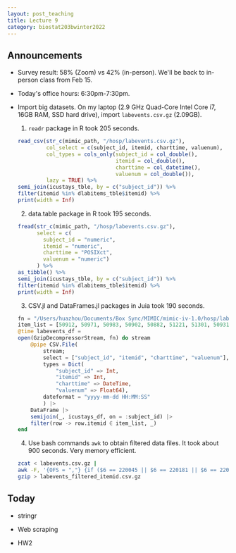 ```yaml
---
layout: post_teaching
title: Lecture 9
category: biostat203bwinter2022
---
```


## Announcements

* Survey result: 58% (Zoom) vs 42% (in-person). We'll be back to in-person class from Feb 15.

* Today's office hours: 6:30pm-7:30pm.

* Import big datasets. On my laptop (2.9 GHz Quad-Core Intel Core i7, 16GB RAM, SSD hard drive), import `labevents.csv.gz` (2.09GB).

    1. `readr` package in R took 205 seconds.
    ```r
    read_csv(str_c(mimic_path, "/hosp/labevents.csv.gz"),
             col_select = c(subject_id, itemid, charttime, valuenum),
             col_types = cols_only(subject_id = col_double(), 
                                   itemid = col_double(), 
                                   charttime = col_datetime(), 
                                   valuenum = col_double()),
             lazy = TRUE) %>%
    semi_join(icustays_tble, by = c("subject_id")) %>%
    filter(itemid %in% dlabitems_tble$itemid) %>%
    print(width = Inf)
    ```

    2. data.table package in R took 195 seconds. 
    ```r
    fread(str_c(mimic_path, "/hosp/labevents.csv.gz"),
          select = c(
            subject_id = "numeric", 
            itemid = "numeric", 
            charttime = "POSIXct",
            valuenum = "numeric")
          ) %>%
    as_tibble() %>%
    semi_join(icustays_tble, by = c("subject_id")) %>%
    filter(itemid %in% dlabitems_tble$itemid) %>%
    print(width = Inf)
    ```
    
    3. CSV.jl and DataFrames.jl packages in Juia took 190 seconds.
    ```julia
    fn = "/Users/huazhou/Documents/Box Sync/MIMIC/mimic-iv-1.0/hosp/labevents.csv.gz"
    item_list = [50912, 50971, 50983, 50902, 50882, 51221, 51301, 50931, 50960, 50893]
    @time labevents_df = 
    open(GzipDecompressorStream, fn) do stream
        @pipe CSV.File(
            stream; 
            select = ["subject_id", "itemid", "charttime", "valuenum"],
            types = Dict(
                "subject_id" => Int,
                "itemid" => Int,
                "charttime" => DateTime,
                "valuenum" => Float64),
            dateformat = "yyyy-mm-dd HH:MM:SS"
            ) |> 
        DataFrame |>
        semijoin(_, icustays_df, on = :subject_id) |> 
        filter(row -> row.itemid ∈ item_list, _)
    end
    ```

    4. Use bash commands `awk` to obtain filtered data files. It took about 900 seconds. Very memory efficient.
    ```bash
    zcat < labevents.csv.gz | 
    awk -F, '{OFS = ","} {if ($6 == 220045 || $6 == 220181 || $6 == 220179 || $6 == 223761 || $6 == 220210 || $6 == "itemid") print $1,$2,$3,$4,$6,$8}' | 
    gzip > labevents_filtered_itemid.csv.gz
    ```

## Today

* stringr

* Web scraping

* HW2
